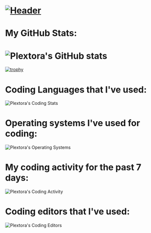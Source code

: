 # [![Header](https://img.itch.zone/aW1nLzYyNjc5MTYuZ2lm/original/3mfew4.gif)](https://plextora.github.io/)

# My GitHub Stats:
# ![Plextora's GitHub stats](https://github-readme-stats.vercel.app/api?username=plextora&show_icons=true&theme=radical)
[![trophy](https://github-profile-trophy.vercel.app/?username=plextora&theme=alduin)](https://github.com/ryo-ma/github-profile-trophy)
# Coding Languages that I've used:
![Plextora's Coding Stats](https://wakatime.com/share/@Plextora/ef7077ad-cdf8-429a-952e-f0d45414b1e9.svg)
# Operating systems I've used for coding:
![Plextora's Operating Systems](https://wakatime.com/share/@Plextora/7ab1b5b9-0daa-4458-99d5-1ee700accf83.svg)
# My coding activity for the past 7 days:
![Plextora's Coding Activity](https://wakatime.com/share/@Plextora/936a6b99-699d-47b0-b190-958597f0dfc5.svg)
# Coding editors that I've used:
![Plextora's Coding Editors](https://wakatime.com/share/@Plextora/7cb7da8c-31d7-4d4a-b913-490ac4b58165.svg)
